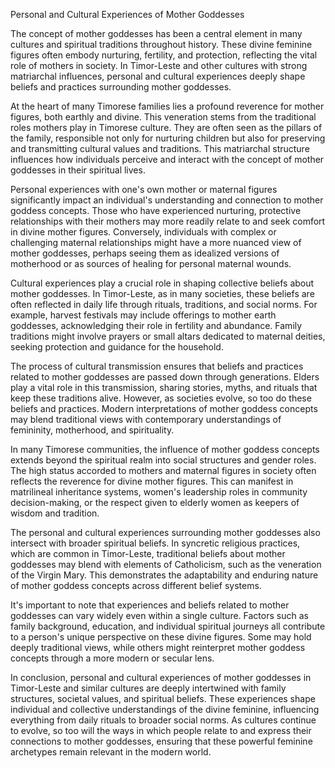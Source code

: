 Personal and Cultural Experiences of Mother Goddesses

The concept of mother goddesses has been a central element in many cultures and spiritual traditions throughout history. These divine feminine figures often embody nurturing, fertility, and protection, reflecting the vital role of mothers in society. In Timor-Leste and other cultures with strong matriarchal influences, personal and cultural experiences deeply shape beliefs and practices surrounding mother goddesses.

At the heart of many Timorese families lies a profound reverence for mother figures, both earthly and divine. This veneration stems from the traditional roles mothers play in Timorese culture. They are often seen as the pillars of the family, responsible not only for nurturing children but also for preserving and transmitting cultural values and traditions. This matriarchal structure influences how individuals perceive and interact with the concept of mother goddesses in their spiritual lives.

Personal experiences with one's own mother or maternal figures significantly impact an individual's understanding and connection to mother goddess concepts. Those who have experienced nurturing, protective relationships with their mothers may more readily relate to and seek comfort in divine mother figures. Conversely, individuals with complex or challenging maternal relationships might have a more nuanced view of mother goddesses, perhaps seeing them as idealized versions of motherhood or as sources of healing for personal maternal wounds.

Cultural experiences play a crucial role in shaping collective beliefs about mother goddesses. In Timor-Leste, as in many societies, these beliefs are often reflected in daily life through rituals, traditions, and social norms. For example, harvest festivals may include offerings to mother earth goddesses, acknowledging their role in fertility and abundance. Family traditions might involve prayers or small altars dedicated to maternal deities, seeking protection and guidance for the household.

The process of cultural transmission ensures that beliefs and practices related to mother goddesses are passed down through generations. Elders play a vital role in this transmission, sharing stories, myths, and rituals that keep these traditions alive. However, as societies evolve, so too do these beliefs and practices. Modern interpretations of mother goddess concepts may blend traditional views with contemporary understandings of femininity, motherhood, and spirituality.

In many Timorese communities, the influence of mother goddess concepts extends beyond the spiritual realm into social structures and gender roles. The high status accorded to mothers and maternal figures in society often reflects the reverence for divine mother figures. This can manifest in matrilineal inheritance systems, women's leadership roles in community decision-making, or the respect given to elderly women as keepers of wisdom and tradition.

The personal and cultural experiences surrounding mother goddesses also intersect with broader spiritual beliefs. In syncretic religious practices, which are common in Timor-Leste, traditional beliefs about mother goddesses may blend with elements of Catholicism, such as the veneration of the Virgin Mary. This demonstrates the adaptability and enduring nature of mother goddess concepts across different belief systems.

It's important to note that experiences and beliefs related to mother goddesses can vary widely even within a single culture. Factors such as family background, education, and individual spiritual journeys all contribute to a person's unique perspective on these divine figures. Some may hold deeply traditional views, while others might reinterpret mother goddess concepts through a more modern or secular lens.

In conclusion, personal and cultural experiences of mother goddesses in Timor-Leste and similar cultures are deeply intertwined with family structures, societal values, and spiritual beliefs. These experiences shape individual and collective understandings of the divine feminine, influencing everything from daily rituals to broader social norms. As cultures continue to evolve, so too will the ways in which people relate to and express their connections to mother goddesses, ensuring that these powerful feminine archetypes remain relevant in the modern world.